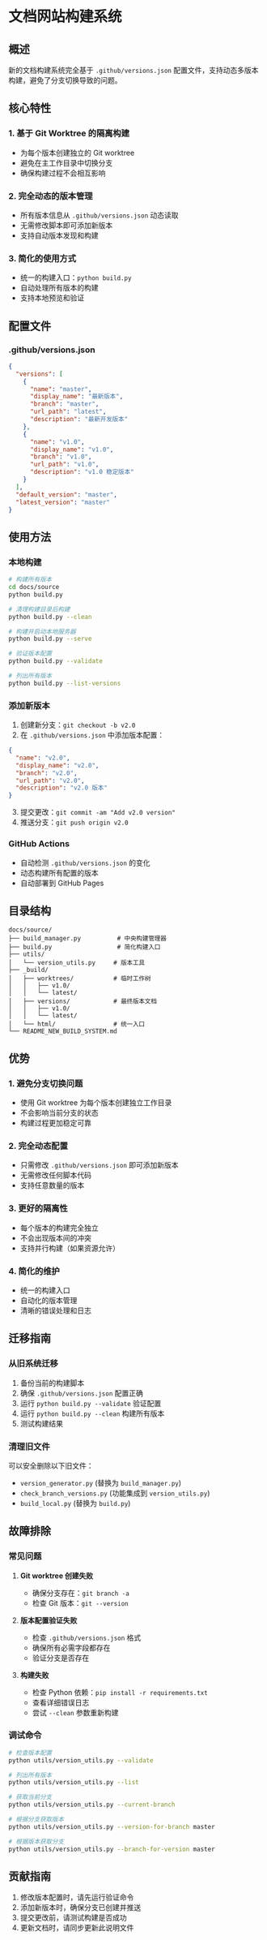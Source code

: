 # 文档网站构建系统

## 概述

新的文档构建系统完全基于 `.github/versions.json` 配置文件，支持动态多版本构建，避免了分支切换导致的问题。

## 核心特性

### 1. 基于 Git Worktree 的隔离构建
- 为每个版本创建独立的 Git worktree
- 避免在主工作目录中切换分支
- 确保构建过程不会相互影响

### 2. 完全动态的版本管理
- 所有版本信息从 `.github/versions.json` 动态读取
- 无需修改脚本即可添加新版本
- 支持自动版本发现和构建

### 3. 简化的使用方式
- 统一的构建入口：`python build.py`
- 自动处理所有版本的构建
- 支持本地预览和验证

## 配置文件

### .github/versions.json
```json
{
  "versions": [
    {
      "name": "master",
      "display_name": "最新版本",
      "branch": "master",
      "url_path": "latest",
      "description": "最新开发版本"
    },
    {
      "name": "v1.0",
      "display_name": "v1.0",
      "branch": "v1.0",
      "url_path": "v1.0",
      "description": "v1.0 稳定版本"
    }
  ],
  "default_version": "master",
  "latest_version": "master"
}
```

## 使用方法

### 本地构建
```bash
# 构建所有版本
cd docs/source
python build.py

# 清理构建目录后构建
python build.py --clean

# 构建并启动本地服务器
python build.py --serve

# 验证版本配置
python build.py --validate

# 列出所有版本
python build.py --list-versions
```

### 添加新版本
1. 创建新分支：`git checkout -b v2.0`
2. 在 `.github/versions.json` 中添加版本配置：
```json
{
  "name": "v2.0",
  "display_name": "v2.0",
  "branch": "v2.0",
  "url_path": "v2.0",
  "description": "v2.0 版本"
}
```
3. 提交更改：`git commit -am "Add v2.0 version"`
4. 推送分支：`git push origin v2.0`

### GitHub Actions
- 自动检测 `.github/versions.json` 的变化
- 动态构建所有配置的版本
- 自动部署到 GitHub Pages

## 目录结构

```
docs/source/
├── build_manager.py          # 中央构建管理器
├── build.py                  # 简化构建入口
├── utils/
│   └── version_utils.py     # 版本工具
├── _build/
│   ├── worktrees/           # 临时工作树
│   │   ├── v1.0/
│   │   └── latest/
│   ├── versions/            # 最终版本文档
│   │   ├── v1.0/
│   │   └── latest/
│   └── html/                # 统一入口
└── README_NEW_BUILD_SYSTEM.md
```

## 优势

### 1. 避免分支切换问题
- 使用 Git worktree 为每个版本创建独立工作目录
- 不会影响当前分支的状态
- 构建过程更加稳定可靠

### 2. 完全动态配置
- 只需修改 `.github/versions.json` 即可添加新版本
- 无需修改任何脚本代码
- 支持任意数量的版本

### 3. 更好的隔离性
- 每个版本的构建完全独立
- 不会出现版本间的冲突
- 支持并行构建（如果资源允许）

### 4. 简化的维护
- 统一的构建入口
- 自动化的版本管理
- 清晰的错误处理和日志

## 迁移指南

### 从旧系统迁移
1. 备份当前的构建脚本
2. 确保 `.github/versions.json` 配置正确
3. 运行 `python build.py --validate` 验证配置
4. 运行 `python build.py --clean` 构建所有版本
5. 测试构建结果

### 清理旧文件
可以安全删除以下旧文件：
- `version_generator.py` (替换为 `build_manager.py`)
- `check_branch_versions.py` (功能集成到 `version_utils.py`)
- `build_local.py` (替换为 `build.py`)

## 故障排除

### 常见问题

1. **Git worktree 创建失败**
   - 确保分支存在：`git branch -a`
   - 检查 Git 版本：`git --version`

2. **版本配置验证失败**
   - 检查 `.github/versions.json` 格式
   - 确保所有必需字段都存在
   - 验证分支是否存在

3. **构建失败**
   - 检查 Python 依赖：`pip install -r requirements.txt`
   - 查看详细错误日志
   - 尝试 `--clean` 参数重新构建

### 调试命令
```bash
# 检查版本配置
python utils/version_utils.py --validate

# 列出所有版本
python utils/version_utils.py --list

# 获取当前分支
python utils/version_utils.py --current-branch

# 根据分支获取版本
python utils/version_utils.py --version-for-branch master

# 根据版本获取分支
python utils/version_utils.py --branch-for-version master
```

## 贡献指南

1. 修改版本配置时，请先运行验证命令
2. 添加新版本时，确保分支已创建并推送
3. 提交更改前，请测试构建是否成功
4. 更新文档时，请同步更新此说明文件 